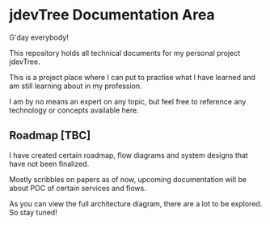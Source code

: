 # jdevTree Documentation Area

G'day everybody!

This repository holds all technical documents for my personal project jdevTree.

This is a project place where I can put to practise what I have learned and am still learning about in my profession.

I am by no means an expert on any topic, but feel free to reference any technology or concepts available here.

## Roadmap [TBC]

I have created certain roadmap, flow diagrams and system designs that have not been finalized. 

Mostly scribbles on papers as of now, upcoming documentation will be about POC of certain services and flows.

As you can view the full architecture diagram, there are a lot to be explored. So stay tuned!
